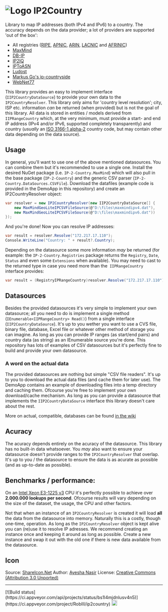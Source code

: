 # ![Logo](https://raw.githubusercontent.com/RobThree/IP2Country/master/icons/icon.png) IP2Country
Library to map IP addresses (both IPv4 and IPv6) to a country. The accuracy depends on the data provider; a lot of providers are supported 'out of the box':

* All registries ([RIPE](https://www.ripe.net/), [APNIC](https://www.apnic.net/), [ARIN](https://www.arin.net/), [LACNIC](http://www.lacnic.net/) and [AFRINIC](https://www.afrinic.net/))
* [MaxMind](https://www.maxmind.com)
* [DB-IP](https://db-ip.com/)
* [IP2IQ](http://www.ip2iq.com/)
* [IPToASN](https://iptoasn.com/)
* [Ludost](https://ip.ludost.net/)
* [Markus Go's ip-countryside](https://github.com/Markus-Go/ip-countryside/)
* [WebNet77](https://webnet77.net/geo-ip/)

This library provides an easy to implement interface (`IIP2CountryDataSource`) to provide your own data to the `IP2CountryResolver`. This library only aims for 'country level resolution'; city, ISP etc. information _can_ be returned (when provided) but is not the goal of this library. All data is stored in entities / models derived from `IIPRangeCountry` which, at the very minimum, must provide a start- and end IP address (IPv4 and/or IPv6, supported completely transparently) and country (_usually_ an [ISO 3166-1 alpha-2](https://en.wikipedia.org/wiki/ISO_3166-1_alpha-2) country code, but may contain other data depending on the data source).

## Usage

In general, you'll want to use one of the above mentioned datasources. You can combine them but it's recommended to use a single one. Install the desired NuGet package (i.e. `IP-2-Country.MaxMind`) which will also pull in the base package (`IP-2-Country`) and the generic CSV parser (`IP-2-Country.DataSources.CSVFile`). Download the datafiles (example code is provided in the DemoApp in this repository) and create an IP2CountryResolver object:

```c#
var resolver = new IP2CountryResolver(new IIP2CountryDataSource[] {
    new MaxMindGeoLiteIPCSVFileSource(@"D:\files\maxmindipv4.dat"),
    new MaxMindGeoLiteIPCSVFileSource(@"D:\files\maxmindipv6.dat"))
});
```

And you're done! Now you can resolve IP addresses:

```c#
var result = resolver.Resolve("172.217.17.110");
Console.WriteLine("Country: " + result?.Country);
```

Depending on the datasource some more information _may_ be returned (for example: the `IP-2-Country.Registries` package returns the `Registry`, `Date`, `Status` and even some `Extensions` when available). You may need to cast to the returned type in case you need more than the` IIPRangeCountry` interface provides:

```c#
var result = (RegistryIPRangeCountry)resolver.Resolve("172.217.17.110");
```

## Datasources

Besides the provided datasources it's very simple to implement your own datasource; all you need to do is implement a single method (`IEnumerable<IIPRangeCountry> Read()`) from a single interface (`IIP2CountryDataSource`). It's up to you wether you want to use a CVS file, binary file, database, Excel file or whatever other method of storage you can imagine. As long as you can provide IP ranges (as start/end pairs) and country data (as string) as an IEnumerable source you're done. This repository has lots of examples of CSV datasources but it's perfectly fine to build and provide your own datasource.

### A word on the actual data

The provided datasources are nothing but simple "CSV file readers". It's up to you to download the actual data files (and cache them for later use). The DemoApp contains an example of downloading files into a temp directory and caching them. Ofcourse you're free to implement your own download/cache mechanism. As long as you can provide a datasource that implements the `IIP2CountryDataSource` interface this library doesn't care about the rest.

More on actual, compatible, databases can be found [in the wiki](../../wiki/IP-to-country-databases)

## Acuracy

The acuracy depends entirely on the acuracy of the datasource. This library has no built-in data whatsoever. You _may_ also want to ensure your datasource doesn't provide ranges to the `IP2CountryResolver` that overlap. It's up to you / the datasource to ensure the data is as acurate as possible (and as up-to-date as possible).

## Benchmarks / performance:

On an [Intel Xeon E3-1225 v3](https://ark.intel.com/products/75461/Intel-Xeon-Processor-E3-1225-v3-8M-Cache-3_20-GHz) CPU it's perfectly possible to achieve over **2.000.000 lookups per second**. Ofcourse results will vary depending on the size of the dataset, the usage, the CPU and other factors.

Not that when an instance of an `IP2CountryResolver` is created it will load **all** the data from the datasource into memory. Naturally this is a costly, though one-time, operation. As long as the `IP2CountryResolver` object is kept alive you can (re)use it to resolve IP adresses. We recommend creating an instance once and keeping it around as long as possible. Create a new instance and swap it out with the old one if there is new data available from the datasource.

## Icon
Source: [ShareIcon.Net](https://www.shareicon.net/internet-marketing-geo-geo-location-geomarketing-ip-address-isp-address-target-888208)
Author: [Ayesha Nasir](https://www.shareicon.net/author/ayesha-nasir)
License: [Creative Commons (Attribution 3.0 Unported)](https://creativecommons.org/licenses/by/3.0/)
<hr>
[![Build status](https://ci.appveyor.com/api/projects/status/bs1l4mjdnlusv4n5)](https://ci.appveyor.com/project/RobIII/ip2country) <a href="https://www.nuget.org/packages/IP-2-Country/"><img src="http://img.shields.io/nuget/v/IP-2-Country.svg?style=flat-square" alt="NuGet version" height="18"></a>
